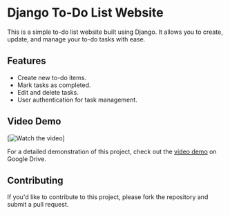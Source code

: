 # Django To-Do List Website

This is a simple to-do list website built using Django. It allows you to create, update, and manage your to-do tasks with ease.

## Features

- Create new to-do items.
- Mark tasks as completed.
- Edit and delete tasks.
- User authentication for task management.

## Video Demo

[![Watch the video](https://drive.google.com/file/d/114GCcGxQ5wJppsCqAXd_HlFXDeBvOHpE/view?usp=sharing)]

For a detailed demonstration of this project, check out the [video demo](https://drive.google.com/file/d/114GCcGxQ5wJppsCqAXd_HlFXDeBvOHpE/view?usp=sharing) on Google Drive.

## Contributing

If you'd like to contribute to this project, please fork the repository and submit a pull request.
